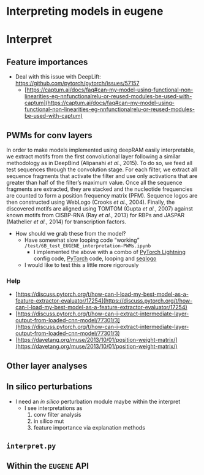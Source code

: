 # Interpreting models in eugene

# Interpret

## Feature importances

- Deal with this issue with DeepLift: https://github.com/pytorch/pytorch/issues/57157
    - [https://captum.ai/docs/faq#can-my-model-using-functional-non-linearities-eg-nnfunctionalrelu-or-reused-modules-be-used-with-captum](https://captum.ai/docs/faq#can-my-model-using-functional-non-linearities-eg-nnfunctionalrelu-or-reused-modules-be-used-with-captum)

## PWMs for conv layers

In order to make models implemented using deepRAM easily interpretable, we extract motifs from the first convolutional layer following a similar methodology as in DeepBind (Alipanahi *et al.*, 2015). To do so, we feed all test sequences through the convolution stage. For each filter, we extract all sequence fragments that activate the filter and use only activations that are greater than half of the filter’s maximum value. Once all the sequence fragments are extracted, they are stacked and the nucleotide frequencies are counted to form a position frequency matrix (PFM). Sequence logos are then constructed using WebLogo (Crooks *et al.*, 2004). Finally, the discovered motifs are aligned using TOMTOM (Gupta *et al.*, 2007) against known motifs from CISBP-RNA (Ray *et al.*, 2013) for RBPs and JASPAR (Mathelier *et al.*, 2014) for transcription factors.

- How should we grab these from the model?
    - Have somewhat slow looping code “working” `/test/6B_test_EUGENE_interpretation-PWMs.ipynb`
        - I implemented the above with a combo of [PyTorch Lightning](https://www.notion.so/PyTorch-Lightning-8c6fd6cfa6de4011a50902302b6836dc) config code, [PyTorch](https://www.notion.so/PyTorch-09f8574b83144432aee712803ca1ea71)  code, looping and [seqlogo](https://www.notion.so/seqlogo-3c96a7adc8bc4b43816986b2b3e2dafa)
    - I would like to test this a little more rigorously

### Help

- [https://discuss.pytorch.org/t/how-can-l-load-my-best-model-as-a-feature-extractor-evaluator/17254](https://discuss.pytorch.org/t/how-can-l-load-my-best-model-as-a-feature-extractor-evaluator/17254)
- [https://discuss.pytorch.org/t/how-can-i-extract-intermediate-layer-output-from-loaded-cnn-model/77301/3](https://discuss.pytorch.org/t/how-can-i-extract-intermediate-layer-output-from-loaded-cnn-model/77301/3)
- [https://davetang.org/muse/2013/10/01/position-weight-matrix/](https://davetang.org/muse/2013/10/01/position-weight-matrix/)

## Other layer analyses

## In silico perturbations

- I need an *in silico* perturbation module maybe within the interpret
    - I see interpretations as
        1. conv filter analysis
        2. in silico mut
        3. feature importance via explanation methods

## `interpret.py`

## Within the `EUGENE` API
